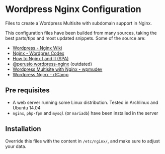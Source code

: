 # Wordpress Nginx Configuration
Files to create a Wordpress Multisite with subdomain support in Nginx.

This configuration files have been builded from many sources, taking the best parts/tips and most updated snippets. Some of the source are:
* [Wordpress - Nginx Wiki](http://wiki.nginx.org/Wordpress)
* [Nginx - Wordpres Codex](https://codex.wordpress.org/Nginx)
* [How to Nginx I and II (SPA)](http://blog.jonalvarezz.com/configurar-y-gestionar-sitios-en-nginx/)
* [@perusio wordpress-nginx](https://github.com/perusio/wordpress-nginx) (outdated)
* [Wordpress Multisite with Nginx - wpmudev](http://premium.wpmudev.org/blog/wordpress-multisite-wordpress-nginx/)
* [Wordpress Nginx - rtCamp](https://rtcamp.com/wordpress-nginx/tutorials/)


## Pre requisites
* A web server running some Linux distribution. Tested in Archlinux and Ubuntu 14.04
* `nginx`, `php-fpm` and `mysql` (or `mariadb`) have been installed in the server

## Installation
Override this files with the content in `/etc/nginx/`, and make sure to adjust your data.

